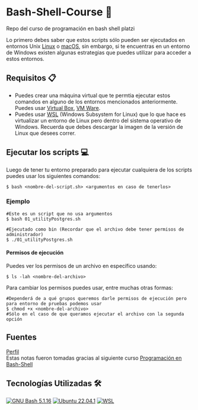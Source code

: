 # Bash-Shell-Course 🚀

Repo del curso de programación en bash shell platzi

Lo primero debes saber que estos scripts sólo pueden ser ejecutados en entornos Unix [Linux](https://www.kernel.org/) o [macOS](https://www.apple.com/macos/), sin embargo, si te encuentras en un entorno de Windows existen algunas estrategias que puedes utilizar para acceder a estos entornos.

## Requisitos 📋
- Puedes crear una máquina virtual que te permtia ejecutar estos comandos en alguno de los entornos mencionados anteriormente. Puedes usar [Virtual Box](https://www.virtualbox.org/), [VM Ware](https://www.vmware.com/products/workstation-pro/workstation-pro-evaluation.html).
- Puedes usar [WSL](https://learn.microsoft.com/en-us/windows/wsl/install) (Windows Subsystem for Linux) que lo que hace es virtualizar un entorno de Linux pero dentro del sistema operativo de Windows. Recuerda que debes descargar la imagen de la versión de Linux que desees correr.


## Ejecutar los scripts 💻
Luego de tener tu entorno preparado para ejecutar cualquiera de los scripts puedes usar los siguientes comandos:

```shell
$ bash <nombre-del-script.sh> <argumentos en caso de tenerlos>
```

### Ejemplo
```shell
#Este es un script que no usa argumentos
$ bash 01_utilityPostgres.sh
```

```shell
#Ejecutado como bin (Recordar que el archivo debe tener permisos de administrador)
$ ./01_utilityPostgres.sh
```

#### Permisos de ejecución

Puedes ver los permisos de un archivo en específico usando:

```shell
$ ls -lah <nombre-del-archivo>
```

Para cambiar los permisos puedes usar, entre muchas otras formas:

```shell
#Dependerá de a qué grupos queremos darle permisos de ejecución pero para entorno de pruebas podemos usar
$ chmod +x <nombre-del-archivo>
#Sólo en el caso de que queramos ejecutar el archivo con la segunda opción
```

## Fuentes

[Perfil](https://platzi.com/p/juanma0109/)
</br>
Estas notas fueron tomadas gracias al siguiente curso [Programación en Bash-Shell](https://platzi.com/cursos/bash-shell/)

## Tecnologías Utilizadas 🛠️
[![GNU Bash 5.1.16](https://img.shields.io/badge/GNU%20Bash-4EAA25?style=for-the-badge&logo=GNU%20Bash&logoColor=white)](https://www.gnu.org/software/bash/)
[![Ubuntu 22.04.1](https://img.shields.io/badge/Ubuntu-E95420?style=for-the-badge&logo=ubuntu&logoColor=white)](https://ubuntu.com/)
[![WSL](https://img.shields.io/badge/WSL-0a97f5?style=for-the-badge&logo=linux&logoColor=white)](https://docs.microsoft.com/en-us/windows/wsl/)
